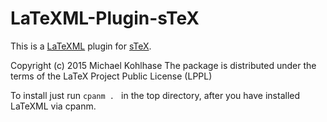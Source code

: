 # LaTeXML-Plugin-sTeX
This is a [LaTeXML](http://dlmf.nist.gov/LaTeXML/) plugin for
[sTeX](http://github.com/KWARC/sTeX).

Copyright (c) 2015 Michael Kohlhase
The package is distributed under the terms of the LaTeX Project Public License (LPPL)

To install just run ```cpanm . ``` in the top directory, after you have installed LaTeXML
via cpanm. 

